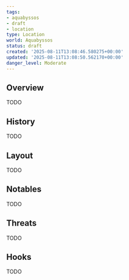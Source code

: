 ```yaml
---
tags:
- aquabyssos
- draft
- location
type: Location
world: Aquabyssos
status: draft
created: '2025-08-11T13:08:46.580275+00:00'
updated: '2025-08-11T13:08:50.562170+00:00'
danger_level: Moderate
---
```



## Overview

TODO
## History

TODO
## Layout

TODO
## Notables

TODO
## Threats

TODO
## Hooks

TODO
